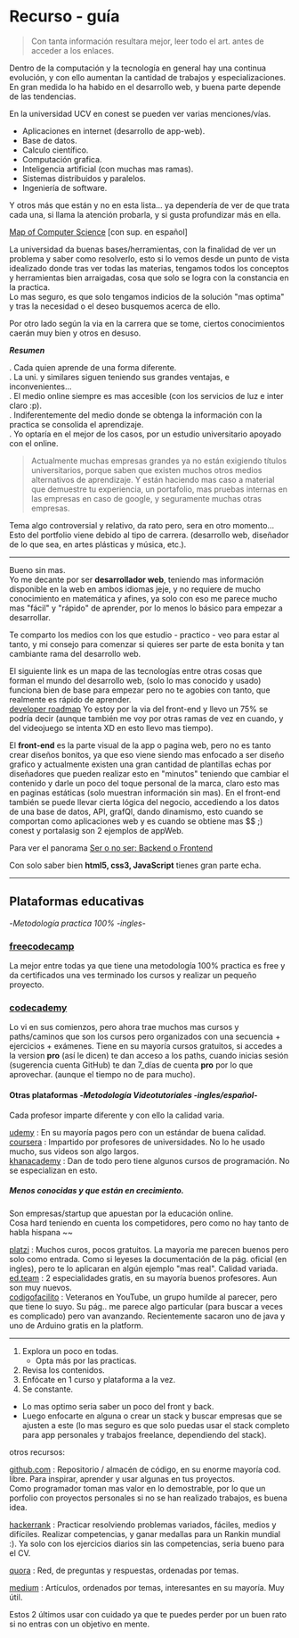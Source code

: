 # Recurso - guía

> Con tanta información resultara mejor, leer todo el art. antes de acceder a los enlaces.  

Dentro de la computación y la tecnología en general hay una continua evolución, y con ello aumentan la  cantidad de trabajos y especializaciones. En gran medida lo ha habido en el desarrollo web, y buena parte depende de las tendencias.

En la universidad UCV en conest se pueden ver varias menciones/vías.

* Aplicaciones en internet (desarrollo de app-web).
* Base de datos.
* Calculo científico.
* Computación grafica.
* Inteligencia artificial (con muchas mas ramas).
* Sistemas distribuidos y paralelos.
* Ingeniería de software.

Y otros más que están y no en esta lista...  ya dependería de ver de que trata cada una, si llama la atención probarla, y si gusta profundizar más en ella.  

[Map of Computer Science](https://www.youtube.com/watch?v=SzJ46YA_RaA) [con sup. en español]

La universidad da buenas bases/herramientas, con la finalidad de ver un problema y saber como resolverlo, esto si lo vemos desde un punto de vista idealizado donde tras ver todas las materias, tengamos todos los conceptos y herramientas bien arraigadas, cosa que solo se logra con la constancia en la practica.  
Lo mas seguro, es que solo tengamos indicios de la solución "mas optima" y tras la necesidad o el deseo busquemos acerca de ello.

Por otro lado según la via en la carrera que se tome, ciertos conocimientos caerán muy bien y otros en desuso.  

***Resumen***

. Cada quien aprende de una forma diferente.  
. La uni. y similares siguen teniendo sus grandes ventajas, e inconvenientes...  
. El medio online siempre es mas accesible (con los servicios de luz e inter claro :p).  
. Indiferentemente del medio donde se obtenga la información con la practica se consolida el aprendizaje.  
. Yo optaría en el mejor de los casos, por un estudio universitario apoyado con el online.  
<!-- (Quien sabe lo que deparara el futuro, :v solo indicios de el, y mi mentalidad puede cambiar en ese tiempo... por lo que...) -->

>Actualmente muchas empresas grandes ya no están exigiendo títulos universitarios, porque saben que existen muchos otros medios alternativos de aprendizaje.  Y están haciendo mas caso a material que demuestre tu experiencia, un portafolio, mas pruebas internas en las empresas en caso de google, y seguramente muchas otras empresas.  

Tema algo controversial y relativo, da rato pero, sera en otro momento...  
Esto del portfolio viene debido al tipo de carrera. (desarrollo web, diseñador de lo que sea, en artes plásticas y música, etc.).  

---

Bueno sin mas.  
Yo me decante por ser **desarrollador web**, teniendo mas información disponible en la web en ambos idiomas jeje, y no requiere de mucho conocimiento en matemática y afines, ya solo con eso me parece mucho mas "fácil" y "rápido" de aprender, por lo menos lo básico para empezar a desarrollar.

Te comparto los medios con los que estudio - practico - veo para estar al tanto, y mi consejo para comenzar si quieres ser parte de esta bonita y tan cambiante rama del desarrollo web.  

El siguiente link es un mapa de las tecnologías entre otras cosas que forman el mundo del desarrollo web, (solo lo mas conocido y usado) funciona bien de base para empezar pero no te agobies con tanto, que realmente es rápido de aprender.  
[developer roadmap](https://github.com/kamranahmedse/developer-roadmap)
 Yo estoy por la via del front-end y llevo un 75% se podría decir (aunque también me voy por otras ramas de vez en cuando, y del videojuego se intenta XD en esto llevo mas tiempo).

El **front-end** es la parte visual de la app o pagina web, pero no es tanto crear diseños bonitos, ya que eso viene siendo mas enfocado a ser diseño grafico y  actualmente existen una gran cantidad de plantillas echas por diseñadores que pueden realizar esto en "minutos" teniendo que cambiar el contenido y darle un poco del toque personal de la marca, claro esto mas en paginas estáticas (solo muestran información sin mas).   En el front-end también se puede llevar cierta lógica del negocio, accediendo a los datos de una base de datos, API, grafQl, dando dinamismo, esto cuando se comportan como aplicaciones web y es cuando se obtiene mas $$ ;) conest y portalasig son 2 ejemplos de appWeb.  

Para ver el panorama [Ser o no ser: Backend o Frontend](https://www.youtube.com/watch?v=WViNjzoDonU&t=3s)

Con solo saber bien **html5, css3, JavaScript** tienes gran parte echa.  

---

## Plataformas educativas  

-*Metodología practica 100% -ingles*-

### [freecodecamp](https://www.freecodecamp.org/)  

La mejor entre todas ya que tiene una metodología 100% practica es free y da certificados una ves terminado los cursos y realizar un pequeño proyecto.  

### [codecademy](https://www.codecademy.com/es/learn)  

Lo vi en sus comienzos, pero ahora trae muchos mas cursos y paths/caminos que son los cursos pero organizados con una secuencia + ejercicios + exámenes.  Tiene en su mayoría cursos gratuitos, si accedes a la version **pro** (así le dicen) te dan acceso a los paths, cuando inicias sesión (sugerencia cuenta GitHub) te dan 7_días de cuenta **pro** por lo que aprovechar. (aunque el tiempo no de para mucho).

#### **Otras plataformas** -*Metodología Videotutoriales -ingles/español*-  

Cada profesor imparte diferente y con ello la calidad varia.

[udemy](https://www.udemy.com/) : En su mayoría pagos pero con un estándar de buena calidad.  
[coursera](https://www.coursera.org/) : Impartido por profesores de universidades. No lo he usado mucho, sus videos son algo largos.  
[khanacademy](https://es.khanacademy.org/) : Dan de todo pero tiene algunos cursos de programación. No se especializan en esto.

##### **Menos conocidas y que están en crecimiento.**  

Son empresas/startup que apuestan por la educación online.  
Cosa hard teniendo en cuenta los competidores, pero como no hay tanto de habla hispana ~~

[platzi](https://platzi.com/) : Muchos curos, pocos gratuitos. La mayoría me parecen buenos pero solo como entrada. Como si leyeses la documentación de la pág. oficial (en ingles), pero te lo aplicaran en algún ejemplo "mas real". Calidad variada.  
[ed.team](https://ed.team/especialidades) : 2 especialidades gratis, en su mayoría buenos profesores. Aun son muy nuevos.  
[codigofacilito](https://codigofacilito.com/) : Veteranos en YouTube, un grupo humilde al parecer, pero que tiene lo suyo. Su pág.. me parece algo particular (para buscar a veces es complicado) pero van avanzando.  Recientemente sacaron uno de java y uno de Arduino gratis en la platform.  

---

1. Explora un poco en todas.
    * Opta más por las practicas.
2. Revisa los contenidos.
3. Enfócate en 1 curso y plataforma a la vez.
4. Se constante.

* Lo mas optimo seria saber un poco del front y back.
* Luego enfocarte en alguna o crear un stack y buscar empresas que se ajusten a este (lo mas seguro es que solo puedas usar el stack completo para app personales y trabajos freelance, dependiendo del stack).

otros recursos:

[github.com](https://github.com/explore) : Repositorio / almacén de código, en su enorme mayoría cod. libre. Para inspirar, aprender y usar algunas en tus proyectos.  
Como programador toman mas valor en lo demostrable, por lo que un porfolio con proyectos personales si no se han realizado trabajos, es buena idea.

[hackerrank](https://www.hackerrank.com) : Practicar resolviendo problemas variados, fáciles, medios y difíciles. Realizar competencias, y ganar medallas para un Rankin mundial :). Ya solo con los ejercicios diarios sin las competencias, seria bueno para el CV.

[quora](https://es.quora.com/) : Red, de preguntas y respuestas, ordenadas por temas. 

[medium](https://medium.com/) :  Artículos, ordenados por temas, interesantes en su mayoría. Muy útil.

Estos 2 últimos usar con cuidado ya que te puedes perder por un buen rato si no entras con un objetivo en mente.